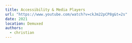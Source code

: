 ```yaml
---
title: Accessibility & Media Players
url: "https://www.youtube.com/watch?v=ckJm22pCP8g&t=2s"
date: 2021
location: Demuxed
authors:
  - christian
---
```

